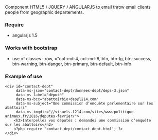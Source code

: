 Component HTML5 / JQUERY / ANGULARJS to email throw email clients people from geographic departements.

### Require
 * angularjs 1.5

### Works with bootstrap
 * use of classes : row, ="col-md-4, col-md-8, btn, btn-lg, btn-success, btn-warning, btn-danger, btn-primary, btn-default, btn-info

### Example of use
```
<div id="contact-dept"
     data-ms-json="contact-dept/donnees-dept/deps-3.json"
     data-ms-label="député"
     data-ms-bcc="abattoirbio+dep@l214.com"
     data-ms-subject="Une commission d’enquête parlementaire sur les abattoirs"
     data-ms-imgdir="//visuels.l214.com/sites/www.politique-animaux.fr/2016/deputes-fevrier/">
    <h2>Interpellez vos députés : demandez une commission d’enquête sur les abattoirs</h2>
    <?php require 'contact-dept/contact-dept.html'; ?>
</div>
```
